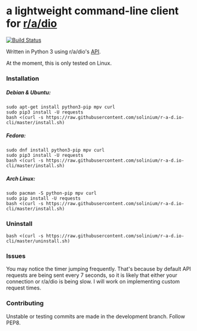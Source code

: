 # **a lightweight command-line client for [r/a/dio](https://r-a-d.io)** 

[![Build Status](https://travis-ci.org/solinium/r-a-d.io-cli.svg?branch=master)](https://travis-ci.org/solinium/r-a-d.io-cli)

Written in Python 3 using r/a/dio's [API](https://r-a-d.io/api).

At the moment, this is only tested on Linux.

### Installation

##### Debian & Ubuntu:
```
sudo apt-get install python3-pip mpv curl
sudo pip3 install -U requests
bash <(curl -s https://raw.githubusercontent.com/solinium/r-a-d.io-cli/master/install.sh)
```

##### Fedora:
```
sudo dnf install python3-pip mpv curl
sudo pip3 install -U requests
bash <(curl -s https://raw.githubusercontent.com/solinium/r-a-d.io-cli/master/install.sh)
```

##### Arch Linux:
```
sudo pacman -S python-pip mpv curl
sudo pip install -U requests
bash <(curl -s https://raw.githubusercontent.com/solinium/r-a-d.io-cli/master/install.sh)
```

### Uninstall
`bash <(curl -s https://raw.githubusercontent.com/solinium/r-a-d.io-cli/master/uninstall.sh)`

### Issues
You may notice the timer jumping frequently. That's because by default API requests are being sent every 7 seconds, so it is likely that either your connection or r/a/dio is being slow. I will work on implementing custom request times.

### Contributing
Unstable or testing commits are made in the development branch. Follow PEP8.
